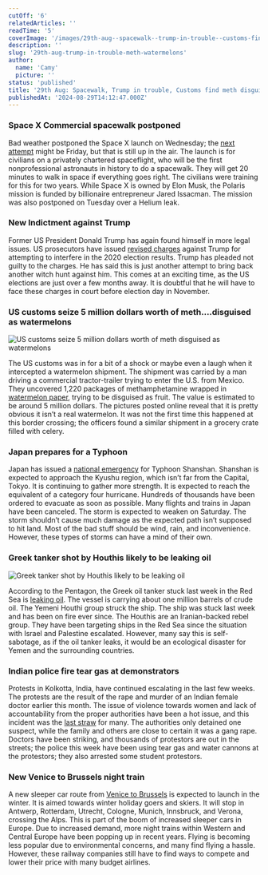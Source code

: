 ```yaml
---
cutOff: '6'
relatedArticles: ''
readTime: '5'
coverImage: '/images/29th-aug--spacewalk--trump-in-trouble--customs-find-meth-disguised-as-watermelons-a-IxMT.webp'
description: ''
slug: '29th-aug-trump-in-trouble-meth-watermelons'
author:
  name: 'Camy'
  picture: ''
status: 'published'
title: '29th Aug: Spacewalk, Trump in trouble, Customs find meth disguised as watermelons'
publishedAt: '2024-08-29T14:12:47.000Z'
---
```


### Space X Commercial spacewalk postponed

Bad weather postponed the Space X launch on Wednesday; the [next attempt](https://www.france24.com/en/science/20240828-spacex-delays-historic-first-private-spacewalk-mission) might be Friday, but that is still up in the air.  The launch is for civilians on a privately chartered spaceflight, who will be the first nonprofessional astronauts in history to do a spacewalk. They will get 20 minutes to walk in space if everything goes right. The civilians were training for this for two years. While Space X is owned by Elon Musk, the Polaris mission is funded by billionaire entrepreneur Jared Issacman. The mission was also postponed on Tuesday over a Helium leak. 

### New Indictment against Trump

Former US President Donald Trump has again found himself in more legal issues. US prosecutors have issued [revised charges](https://www.bbc.com/news/articles/czdpq4en1vvo) against Trump for attempting to interfere in the 2020 election results. Trump has pleaded not guilty to the charges. He has said this is just another attempt to bring back another witch hunt against him.  This comes at an exciting time, as the US elections are just over a few months away. It is doubtful that he will have to face these charges in court before election day in November. 

### US customs seize 5 million dollars worth of meth….disguised as watermelons

![US customs seize 5 million dollars worth of meth disguised as watermelons](/images/29th-aug--spacewalk--trump-in-trouble--customs-find-meth-disguised-as-watermelons-a-Y3Nj.webp)

The US customs was in for a bit of a shock or maybe even a laugh when it intercepted a watermelon shipment. The shipment was carried by a man driving a commercial tractor-trailer trying to enter the U.S. from Mexico. They uncovered 1,220 packages of methamphetamine wrapped in [watermelon paper](https://www.npr.org/2024/08/27/nx-s1-5090995/watermelon-meth-5-million-san-diego-border-checkpoint), trying to be disguised as fruit. The value is estimated to be around 5 million dollars. The pictures posted online reveal that it is pretty obvious it isn’t a real watermelon. It was not the first time this happened at this border crossing; the officers found a similar shipment in a grocery crate filled with celery.

### Japan prepares for a Typhoon

Japan has issued a [national emergency](https://edition.cnn.com/2024/08/15/asia/japan-typhoon-ampil-flights-intl-hnk/index.html) for Typhoon Shanshan. Shanshan is expected to approach the Kyushu region, which isn’t far from the Capital, Tokyo. It is continuing to gather more strength. It is expected to reach the equivalent of a category four hurricane. Hundreds of thousands have been ordered to evacuate as soon as possible. Many flights and trains in Japan have been canceled. The storm is expected to weaken on Saturday. The storm shouldn’t cause much damage as the expected path isn’t supposed to hit land. Most of the bad stuff should be wind, rain, and inconvenience. However, these types of storms can have a mind of their own.

### Greek tanker shot by Houthis likely to be leaking oil

![Greek tanker shot by Houthis likely to be leaking oil](/images/29th-aug--spacewalk--trump-in-trouble--customs-find-meth-disguised-as-watermelons-b-kzMj.webp)

According to the Pentagon, the Greek oil tanker stuck last week in the Red Sea is [leaking oil](https://www.aljazeera.com/news/2024/8/28/greek-oil-tanker-attacked-in-red-sea-leaking-says-pentagon). The vessel is carrying about one million barrels of crude oil. The Yemeni Houthi group struck the ship. The ship was stuck last week and has been on fire ever since. The Houthis are an Iranian-backed rebel group. They have been targeting ships in the Red Sea since the situation with Israel and Palestine escalated. However, many say this is self-sabotage, as if the oil tanker leaks, it would be an ecological disaster for Yemen and the surrounding countries. 

### Indian police fire tear gas at demonstrators

Protests in Kolkotta, India, have continued escalating in the last few weeks. The protests are the result of the rape and murder of an Indian female doctor earlier this month.  The issue of violence towards women and lack of accountability from the proper authorities have been a hot issue, and this incident was the [last straw](https://www.dw.com/en/india-kolkata-protests-turn-violent-after-doctors-rape-and-murder/a-70061999) for many. The authorities only detained one suspect, while the family and others are close to certain it was a gang rape. Doctors have been striking, and thousands of protestors are out in the streets; the police this week have been using tear gas and water cannons at the protestors; they also arrested some student protestors. 

### New Venice to Brussels night train

A new sleeper car route from [Venice to Brussels](https://www.eunews.it/en/2024/08/21/from-brussels-to-venice-a-new-european-night-train-is-coming/#:~:text=The%20new%20route%2C%20created%20by,12%2Dhour%2Dlong%20journey.) is expected to launch in the winter. It is aimed towards winter holiday goers and skiers. It will stop in Antwerp, Rotterdam, Utrecht, Cologne, Munich, Innsbruck, and Verona, crossing the Alps. This is part of the boom of increased sleeper cars in Europe. Due to increased demand, more night trains within Western and Central Europe have been popping up in recent years. Flying is becoming less popular due to environmental concerns, and many find flying a hassle. However, these railway companies still have to find ways to compete and lower their price with many budget airlines.